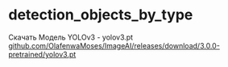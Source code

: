 # detection_objects_by_type

Скачать Модель YOLOv3 - yolov3.pt  
[github.com/OlafenwaMoses/ImageAI/releases/download/3.0.0-pretrained/yolov3.pt](github.com/OlafenwaMoses/ImageAI/releases/download/3.0.0-pretrained/yolov3.pt)

